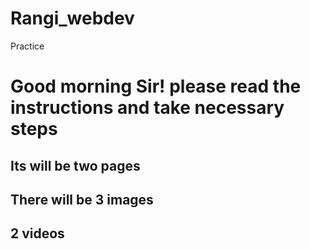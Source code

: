 # Rangi_webdev
Practice
# Good morning Sir! please read the instructions and take necessary steps
## Its will be two pages
## There will be 3 images
## 2 videos
